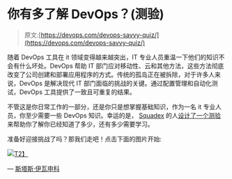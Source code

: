 # 你有多了解 DevOps？(测验)

> 原文:[https://devops.com/devops-savvy-quiz/](https://devops.com/devops-savvy-quiz/)

随着 DevOps 工具在 it 领域变得越来越突出，IT 专业人员重温一下他们的知识不会有什么坏处。DevOps 帮助 IT 部门应对移动性、云和其他方法，这些方法彻底改变了公司创建和部署应用程序的方式。传统的孤岛正在被拆除，对于许多人来说，DevOps 是解决现代 IT 部门面临的挑战的关键。通过配置管理和自动化测试，DevOps 工具提供了一致且可重复的结果。

不管这是你日常工作的一部分，还是你只是想掌握基础知识，作为一名 it 专业人员，你至少需要一些 DevOps 知识。幸运的是， [Squadex](https://squadex.com/) 的人[设计了一个测验](http://stateofdevops.net/)来帮助你了解你已经知道了多少，还有多少需要学习。

准备好迎接挑战了吗？那我们走吧！点击下面的图片开始:

[![](../Images/5adbc2627e633a5dbaede358ce744436.png)T2】](http://stateofdevops.net/)

— [斯塔斯·伊瓦申科](https://devops.com/author/stas-ivaschenko/)